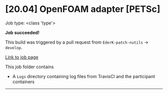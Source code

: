 # [20.04] OpenFOAM adapter [PETSc]

Job type: <class 'type'>



**Job succeeded!**



This build was triggered by a pull request from `EderK-patch-nutils` → `develop`.



[Link to job page]({[job_link]})


This job folder contains
- A `Logs` directory containing log files from TravisCI and the participant containers


---


